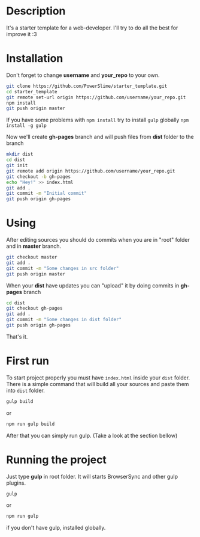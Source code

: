 
# Description
It's a starter template for a web-developer.  I'll try to do all the best for improve it :3

# Installation
Don't forget to change **username** and **your_repo** to your own.
```Bash
git clone https://github.com/PowerSlime/starter_template.git
cd starter_template
git remote set-url origin https://github.com/username/your_repo.git
npm install
git push origin master
```
If you have some problems with `npm install` try to install `gulp` globally `npm install -g gulp`

Now we'll create **gh-pages** branch and will push files from **dist** folder to the branch
```Bash
mkdir dist
cd dist
git init
git remote add origin https://github.com/username/your_repo.git
git checkout -b gh-pages
echo "Hey!" >> index.html
git add .
git commit -m "Initial commit"
git push origin gh-pages
```
# Using
After editing sources you should do commits when you are in "root" folder and in **master** branch.
```Bash
git checkout master
git add .
git commit -m "Some changes in src folder"
git push origin master
```
When your **dist** have updates you can "upload" it by doing commits in **gh-pages** branch
```Bash
cd dist
git checkout gh-pages
git add .
git commit -m "Some changes in dist folder"
git push origin gh-pages
```
That's it.

# First run
To start project properly you must have `index.html` inside your `dist` folder. There is a simple command that will build all your sources and paste them into `dist` folder.
```Bash
gulp build
```
or
```Bash
npm run gulp build
```
After that you can simply run gulp. (Take a look at the section bellow)

# Running the project
Just type **gulp** in root folder. It will starts BrowserSync and other gulp plugins.
```Bash
gulp
```
or
```Bash
npm run gulp
```
if you don't have gulp, installed globally.
